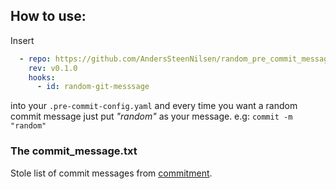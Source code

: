 ## How to use:
Insert 
```yaml
  - repo: https://github.com/AndersSteenNilsen/random_pre_commit_messages
    rev: v0.1.0
    hooks:
      - id: random-git-messsage
```
into your `.pre-commit-config.yaml` and every time you want a random commit message just put *"random"* as your message. e.g: `commit -m "random"`

### The commit_message.txt
Stole list of commit messages from [commitment](https://github.com/ngerakines/commitment).
